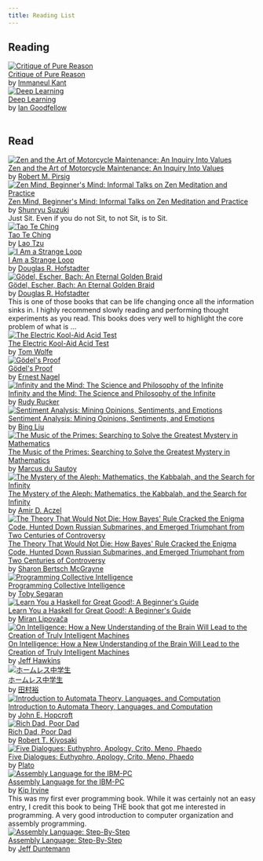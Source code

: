 ```yaml
---
title: Reading List
---
```



<div id="gr_custom_widget_1515039178">
<div class="gr_custom_container_1515039178">
<h2 class="gr_custom_header_1515039178">
<a style="text-decoration: none;" rel="nofollow" href="https://www.goodreads.com/review/list/35915246-kenny-cason?shelf=currently-reading&amp;utm_medium=api&amp;utm_source=custom_widget">Reading</a>
</h2>
<div class="gr_custom_each_container_1515039178">
<div class="gr_custom_book_container_1515039178">
<a title="Critique of Pure Reason" rel="nofollow" href="https://www.goodreads.com/review/show/2241756108?utm_medium=api&amp;utm_source=custom_widget"><img alt="Critique of Pure Reason" border="0" src="https://images.gr-assets.com/books/1500693198m/35724856.jpg" /></a>
</div>
<div class="gr_custom_title_1515039178">
<a rel="nofollow" href="https://www.goodreads.com/review/show/2241756108?utm_medium=api&amp;utm_source=custom_widget">Critique of Pure Reason</a>
</div>
<div class="gr_custom_author_1515039178">
by <a rel="nofollow" href="https://www.goodreads.com/author/show/15734766.Immaneul_Kant">Immaneul Kant</a>
</div>
</div>
<div class="gr_custom_each_container_1515039178">
<div class="gr_custom_book_container_1515039178">
<a title="Deep Learning" rel="nofollow" href="https://www.goodreads.com/review/show/2241766895?utm_medium=api&amp;utm_source=custom_widget"><img alt="Deep Learning" border="0" src="https://images.gr-assets.com/books/1490810628m/24072897.jpg" /></a>
</div>
<div class="gr_custom_title_1515039178">
<a rel="nofollow" href="https://www.goodreads.com/review/show/2241766895?utm_medium=api&amp;utm_source=custom_widget">Deep Learning</a>
</div>
<div class="gr_custom_author_1515039178">
by <a rel="nofollow" href="https://www.goodreads.com/author/show/15182060.Ian_Goodfellow">Ian Goodfellow</a>
</div>
</div>
</div>
</div>

<br/>

<div id="gr_custom_widget_1515039178">
<div class="gr_custom_container_1515039178">
<h2 class="gr_custom_header_1515039178">
<a style="text-decoration: none;" rel="nofollow" href="https://www.goodreads.com/review/list/35915246-kenny-cason?shelf=read&amp;utm_medium=api&amp;utm_source=custom_widget">Read</a>
</h2>
<div class="gr_custom_each_container_1515039178">
<div class="gr_custom_book_container_1515039178">
<a title="Zen and the Art of Motorcycle Maintenance: An Inquiry Into Values" rel="nofollow" href="https://www.goodreads.com/review/show/2241757523?utm_medium=api&amp;utm_source=custom_widget"><img alt="Zen and the Art of Motorcycle Maintenance: An Inquiry Into Values" border="0" src="https://images.gr-assets.com/books/1410136019m/629.jpg" /></a>
</div>
<div class="gr_custom_title_1515039178">
<a rel="nofollow" href="https://www.goodreads.com/review/show/2241757523?utm_medium=api&amp;utm_source=custom_widget">Zen and the Art of Motorcycle Maintenance: An Inquiry Into Values</a>
</div>
<div class="gr_custom_author_1515039178">
by <a rel="nofollow" href="https://www.goodreads.com/author/show/401.Robert_M_Pirsig">Robert M. Pirsig</a>
</div>
</div>
<div class="gr_custom_each_container_1515039178">
<div class="gr_custom_book_container_1515039178">
<a title="Zen Mind, Beginner's Mind: Informal Talks on Zen Meditation and Practice" rel="nofollow" href="https://www.goodreads.com/review/show/2241767354?utm_medium=api&amp;utm_source=custom_widget"><img alt="Zen Mind, Beginner's Mind: Informal Talks on Zen Meditation and Practice" border="0" src="https://images.gr-assets.com/books/1392992935m/402843.jpg" /></a>
</div>
<div class="gr_custom_title_1515039178">
<a rel="nofollow" href="https://www.goodreads.com/review/show/2241767354?utm_medium=api&amp;utm_source=custom_widget">Zen Mind, Beginner's Mind: Informal Talks on Zen Meditation and Practice</a>
</div>
<div class="gr_custom_author_1515039178">
by <a rel="nofollow" href="https://www.goodreads.com/author/show/62707.Shunryu_Suzuki">Shunryu Suzuki</a>
</div>
<div class="gr_custom_review_1515039178">
Just Sit.
Even if you do not Sit, to not Sit, is to Sit.
</div>
</div>
<div class="gr_custom_each_container_1515039178">
<div class="gr_custom_book_container_1515039178">
<a title="Tao Te Ching" rel="nofollow" href="https://www.goodreads.com/review/show/2241773018?utm_medium=api&amp;utm_source=custom_widget"><img alt="Tao Te Ching" border="0" src="https://images.gr-assets.com/books/1333578861m/67896.jpg" /></a>
</div>
<div class="gr_custom_title_1515039178">
<a rel="nofollow" href="https://www.goodreads.com/review/show/2241773018?utm_medium=api&amp;utm_source=custom_widget">Tao Te Ching</a>
</div>
<div class="gr_custom_author_1515039178">
by <a rel="nofollow" href="https://www.goodreads.com/author/show/2622245.Lao_Tzu">Lao Tzu</a>
</div>
</div>
<div class="gr_custom_each_container_1515039178">
<div class="gr_custom_book_container_1515039178">
<a title="I Am a Strange Loop" rel="nofollow" href="https://www.goodreads.com/review/show/1831460423?utm_medium=api&amp;utm_source=custom_widget"><img alt="I Am a Strange Loop" border="0" src="https://images.gr-assets.com/books/1442775722m/123471.jpg" /></a>
</div>
<div class="gr_custom_title_1515039178">
<a rel="nofollow" href="https://www.goodreads.com/review/show/1831460423?utm_medium=api&amp;utm_source=custom_widget">I Am a Strange Loop</a>
</div>
<div class="gr_custom_author_1515039178">
by <a rel="nofollow" href="https://www.goodreads.com/author/show/3034502.Douglas_R_Hofstadter">Douglas R. Hofstadter</a>
</div>
<div class="gr_custom_review_1515039178">
</div>
</div>
<div class="gr_custom_each_container_1515039178">
<div class="gr_custom_book_container_1515039178">
<a title="Gödel, Escher, Bach: An Eternal Golden Braid" rel="nofollow" href="https://www.goodreads.com/review/show/2241788330?utm_medium=api&amp;utm_source=custom_widget"><img alt="Gödel, Escher, Bach: An Eternal Golden Braid" border="0" src="https://images.gr-assets.com/books/1428732588m/24113.jpg" /></a>
</div>
<div class="gr_custom_title_1515039178">
<a rel="nofollow" href="https://www.goodreads.com/review/show/2241788330?utm_medium=api&amp;utm_source=custom_widget">Gödel, Escher, Bach: An Eternal Golden Braid</a>
</div>
<div class="gr_custom_author_1515039178">
by <a rel="nofollow" href="https://www.goodreads.com/author/show/3034502.Douglas_R_Hofstadter">Douglas R. Hofstadter</a>
</div>
<div class="gr_custom_review_1515039178">
This is one of those books that can be life changing once all the information sinks in. I highly recommend slowly reading and performing thought experiments as you read. This books does very well to highlight the core problem of what is ...
</div>
</div>
<div class="gr_custom_each_container_1515039178">
<div class="gr_custom_book_container_1515039178">
<a title="The Electric Kool-Aid Acid Test" rel="nofollow" href="https://www.goodreads.com/review/show/2241760187?utm_medium=api&amp;utm_source=custom_widget"><img alt="The Electric Kool-Aid Acid Test" border="0" src="https://images.gr-assets.com/books/1388205477m/7442.jpg" /></a>
</div>
<div class="gr_custom_title_1515039178">
<a rel="nofollow" href="https://www.goodreads.com/review/show/2241760187?utm_medium=api&amp;utm_source=custom_widget">The Electric Kool-Aid Acid Test</a>
</div>
<div class="gr_custom_author_1515039178">
by <a rel="nofollow" href="https://www.goodreads.com/author/show/3083854.Tom_Wolfe">Tom Wolfe</a>
</div>
</div>
<div class="gr_custom_each_container_1515039178">
<div class="gr_custom_book_container_1515039178">
<a title="Gödel's Proof" rel="nofollow" href="https://www.goodreads.com/review/show/1831450545?utm_medium=api&amp;utm_source=custom_widget"><img alt="Gödel's Proof" border="0" src="https://images.gr-assets.com/books/1410131135m/695429.jpg" /></a>
</div>
<div class="gr_custom_title_1515039178">
<a rel="nofollow" href="https://www.goodreads.com/review/show/1831450545?utm_medium=api&amp;utm_source=custom_widget">Gödel's Proof</a>
</div>
<div class="gr_custom_author_1515039178">
by <a rel="nofollow" href="https://www.goodreads.com/author/show/34436.Ernest_Nagel">Ernest Nagel</a>
</div>
<div class="gr_custom_review_1515039178">
</div>
</div>
<div class="gr_custom_each_container_1515039178">
<div class="gr_custom_book_container_1515039178">
<a title="Infinity and the Mind: The Science and Philosophy of the Infinite" rel="nofollow" href="https://www.goodreads.com/review/show/1831449756?utm_medium=api&amp;utm_source=custom_widget"><img alt="Infinity and the Mind: The Science and Philosophy of the Infinite" border="0" src="https://images.gr-assets.com/books/1347508303m/274050.jpg" /></a>
</div>
<div class="gr_custom_title_1515039178">
<a rel="nofollow" href="https://www.goodreads.com/review/show/1831449756?utm_medium=api&amp;utm_source=custom_widget">Infinity and the Mind: The Science and Philosophy of the Infinite</a>
</div>
<div class="gr_custom_author_1515039178">
by <a rel="nofollow" href="https://www.goodreads.com/author/show/130704.Rudy_Rucker">Rudy Rucker</a>
</div>
<div class="gr_custom_review_1515039178">
</div>
</div>
<div class="gr_custom_each_container_1515039178">
<div class="gr_custom_book_container_1515039178">
<a title="Sentiment Analysis: Mining Opinions, Sentiments, and Emotions" rel="nofollow" href="https://www.goodreads.com/review/show/1831452199?utm_medium=api&amp;utm_source=custom_widget"><img alt="Sentiment Analysis: Mining Opinions, Sentiments, and Emotions" border="0" src="https://images.gr-assets.com/books/1432945574m/25628320.jpg" /></a>
</div>
<div class="gr_custom_title_1515039178">
<a rel="nofollow" href="https://www.goodreads.com/review/show/1831452199?utm_medium=api&amp;utm_source=custom_widget">Sentiment Analysis: Mining Opinions, Sentiments, and Emotions</a>
</div>
<div class="gr_custom_author_1515039178">
by <a rel="nofollow" href="https://www.goodreads.com/author/show/338632.Bing_Liu">Bing Liu</a>
</div>
</div>
<div class="gr_custom_each_container_1515039178">
<div class="gr_custom_book_container_1515039178">
<a title="The Music of the Primes: Searching to Solve the Greatest Mystery in Mathematics" rel="nofollow" href="https://www.goodreads.com/review/show/1831451330?utm_medium=api&amp;utm_source=custom_widget"><img alt="The Music of the Primes: Searching to Solve the Greatest Mystery in Mathematics" border="0" src="https://images.gr-assets.com/books/1438293838m/208916.jpg" /></a>
</div>
<div class="gr_custom_title_1515039178">
<a rel="nofollow" href="https://www.goodreads.com/review/show/1831451330?utm_medium=api&amp;utm_source=custom_widget">The Music of the Primes: Searching to Solve the Greatest Mystery in Mathematics</a>
</div>
<div class="gr_custom_author_1515039178">
by <a rel="nofollow" href="https://www.goodreads.com/author/show/122233.Marcus_du_Sautoy">Marcus du Sautoy</a>
</div>
</div>
<div class="gr_custom_each_container_1515039178">
<div class="gr_custom_book_container_1515039178">
<a title="The Mystery of the Aleph: Mathematics, the Kabbalah, and the Search for Infinity" rel="nofollow" href="https://www.goodreads.com/review/show/1831450981?utm_medium=api&amp;utm_source=custom_widget"><img alt="The Mystery of the Aleph: Mathematics, the Kabbalah, and the Search for Infinity" border="0" src="https://images.gr-assets.com/books/1388273031m/5786.jpg" /></a>
</div>
<div class="gr_custom_title_1515039178">
<a rel="nofollow" href="https://www.goodreads.com/review/show/1831450981?utm_medium=api&amp;utm_source=custom_widget">The Mystery of the Aleph: Mathematics, the Kabbalah, and the Search for Infinity</a>
</div>
<div class="gr_custom_author_1515039178">
by <a rel="nofollow" href="https://www.goodreads.com/author/show/81013.Amir_D_Aczel">Amir D. Aczel</a>
</div>
<div class="gr_custom_review_1515039178">
</div>
</div>
<div class="gr_custom_each_container_1515039178">
<div class="gr_custom_book_container_1515039178">
<a title="The Theory That Would Not Die: How Bayes' Rule Cracked the Enigma Code, Hunted Down Russian Submarines, and Emerged Triumphant from Two Centuries of Controversy" rel="nofollow" href="https://www.goodreads.com/review/show/1831453505?utm_medium=api&amp;utm_source=custom_widget"><img alt="The Theory That Would Not Die: How Bayes' Rule Cracked the Enigma Code, Hunted Down Russian Submarines, and Emerged Triumphant from Two Centuries of Controversy" border="0" src="https://images.gr-assets.com/books/1328848187m/10672848.jpg" /></a>
</div>
<div class="gr_custom_title_1515039178">
<a rel="nofollow" href="https://www.goodreads.com/review/show/1831453505?utm_medium=api&amp;utm_source=custom_widget">The Theory That Would Not Die: How Bayes' Rule Cracked the Enigma Code, Hunted Down Russian Submarines, and Emerged Triumphant from Two Centuries of Controversy</a>
</div>
<div class="gr_custom_author_1515039178">
by <a rel="nofollow" href="https://www.goodreads.com/author/show/86315.Sharon_Bertsch_McGrayne">Sharon Bertsch McGrayne</a>
</div>
</div>
<div class="gr_custom_each_container_1515039178">
<div class="gr_custom_book_container_1515039178">
<a title="Programming Collective Intelligence" rel="nofollow" href="https://www.goodreads.com/review/show/1831455556?utm_medium=api&amp;utm_source=custom_widget"><img alt="Programming Collective Intelligence" border="0" src="https://images.gr-assets.com/books/1346167259m/15854075.jpg" /></a>
</div>
<div class="gr_custom_title_1515039178">
<a rel="nofollow" href="https://www.goodreads.com/review/show/1831455556?utm_medium=api&amp;utm_source=custom_widget">Programming Collective Intelligence</a>
</div>
<div class="gr_custom_author_1515039178">
by <a rel="nofollow" href="https://www.goodreads.com/author/show/799347.Toby_Segaran">Toby Segaran</a>
</div>
</div>
<div class="gr_custom_each_container_1515039178">
<div class="gr_custom_book_container_1515039178">
<a title="Learn You a Haskell for Great Good!: A Beginner's Guide" rel="nofollow" href="https://www.goodreads.com/review/show/1831453716?utm_medium=api&amp;utm_source=custom_widget"><img alt="Learn You a Haskell for Great Good!: A Beginner's Guide" border="0" src="https://images.gr-assets.com/books/1328753505m/9282423.jpg" /></a>
</div>
<div class="gr_custom_title_1515039178">
<a rel="nofollow" href="https://www.goodreads.com/review/show/1831453716?utm_medium=api&amp;utm_source=custom_widget">Learn You a Haskell for Great Good!: A Beginner's Guide</a>
</div>
<div class="gr_custom_author_1515039178">
by <a rel="nofollow" href="https://www.goodreads.com/author/show/2978075.Miran_Lipova_a">Miran Lipovača</a>
</div>
</div>
<div class="gr_custom_each_container_1515039178">
<div class="gr_custom_book_container_1515039178">
<a title="On Intelligence: How a New Understanding of the Brain Will Lead to the Creation of Truly Intelligent Machines" rel="nofollow" href="https://www.goodreads.com/review/show/1831451684?utm_medium=api&amp;utm_source=custom_widget"><img alt="On Intelligence: How a New Understanding of the Brain Will Lead to the Creation of Truly Intelligent Machines" border="0" src="https://images.gr-assets.com/books/1441230921m/27539.jpg" /></a>
</div>
<div class="gr_custom_title_1515039178">
<a rel="nofollow" href="https://www.goodreads.com/review/show/1831451684?utm_medium=api&amp;utm_source=custom_widget">On Intelligence: How a New Understanding of the Brain Will Lead to the Creation of Truly Intelligent Machines</a>
</div>
<div class="gr_custom_author_1515039178">
by <a rel="nofollow" href="https://www.goodreads.com/author/show/15461.Jeff_Hawkins">Jeff Hawkins</a>
</div>
</div>
<div class="gr_custom_each_container_1515039178">
<div class="gr_custom_book_container_1515039178">
<a title="ホームレス中学生" rel="nofollow" href="https://www.goodreads.com/review/show/2241761992?utm_medium=api&amp;utm_source=custom_widget"><img alt="ホームレス中学生" border="0" src="https://images.gr-assets.com/books/1328470825m/2164927.jpg" /></a>
</div>
<div class="gr_custom_title_1515039178">
<a rel="nofollow" href="https://www.goodreads.com/review/show/2241761992?utm_medium=api&amp;utm_source=custom_widget">ホームレス中学生</a>
</div>
<div class="gr_custom_author_1515039178">
by <a rel="nofollow" href="https://www.goodreads.com/author/show/6820980._">田村裕</a>
</div>
<div class="gr_custom_review_1515039178">
</div>
</div>
<div class="gr_custom_each_container_1515039178">
<div class="gr_custom_book_container_1515039178">
<a title="Introduction to Automata Theory, Languages, and Computation" rel="nofollow" href="https://www.goodreads.com/review/show/1831457808?utm_medium=api&amp;utm_source=custom_widget"><img alt="Introduction to Automata Theory, Languages, and Computation" border="0" src="https://images.gr-assets.com/books/1387668734m/1384026.jpg" /></a>
</div>
<div class="gr_custom_title_1515039178">
<a rel="nofollow" href="https://www.goodreads.com/review/show/1831457808?utm_medium=api&amp;utm_source=custom_widget">Introduction to Automata Theory, Languages, and Computation</a>
</div>
<div class="gr_custom_author_1515039178">
by <a rel="nofollow" href="https://www.goodreads.com/author/show/32737.John_E_Hopcroft">John E. Hopcroft</a>
</div>
</div>
<div class="gr_custom_each_container_1515039178">
<div class="gr_custom_book_container_1515039178">
<a title="Rich Dad, Poor Dad" rel="nofollow" href="https://www.goodreads.com/review/show/2241758950?utm_medium=api&amp;utm_source=custom_widget"><img alt="Rich Dad, Poor Dad" border="0" src="https://images.gr-assets.com/books/1388211242m/69571.jpg" /></a>
</div>
<div class="gr_custom_title_1515039178">
<a rel="nofollow" href="https://www.goodreads.com/review/show/2241758950?utm_medium=api&amp;utm_source=custom_widget">Rich Dad, Poor Dad</a>
</div>
<div class="gr_custom_author_1515039178">
by <a rel="nofollow" href="https://www.goodreads.com/author/show/600.Robert_T_Kiyosaki">Robert T. Kiyosaki</a>
</div>
</div>
<div class="gr_custom_each_container_1515039178">
<div class="gr_custom_book_container_1515039178">
<a title="Five Dialogues: Euthyphro, Apology, Crito, Meno, Phaedo" rel="nofollow" href="https://www.goodreads.com/review/show/2241765956?utm_medium=api&amp;utm_source=custom_widget"><img alt="Five Dialogues: Euthyphro, Apology, Crito, Meno, Phaedo" border="0" src="https://images.gr-assets.com/books/1399079227m/30292.jpg" /></a>
</div>
<div class="gr_custom_title_1515039178">
<a rel="nofollow" href="https://www.goodreads.com/review/show/2241765956?utm_medium=api&amp;utm_source=custom_widget">Five Dialogues: Euthyphro, Apology, Crito, Meno, Phaedo</a>
</div>
<div class="gr_custom_author_1515039178">
by <a rel="nofollow" href="https://www.goodreads.com/author/show/879.Plato">Plato</a>
</div>
</div>
<div class="gr_custom_each_container_1515039178">
<div class="gr_custom_book_container_1515039178">
<a title="Assembly Language for the IBM-PC" rel="nofollow" href="https://www.goodreads.com/review/show/1831458099?utm_medium=api&amp;utm_source=custom_widget"><img alt="Assembly Language for the IBM-PC" border="0" src="https://images.gr-assets.com/books/1266805934m/1450315.jpg" /></a>
</div>
<div class="gr_custom_title_1515039178">
<a rel="nofollow" href="https://www.goodreads.com/review/show/1831458099?utm_medium=api&amp;utm_source=custom_widget">Assembly Language for the IBM-PC</a>
</div>
<div class="gr_custom_author_1515039178">
by <a rel="nofollow" href="https://www.goodreads.com/author/show/15993.Kip_Irvine">Kip Irvine</a>
</div>
<div class="gr_custom_review_1515039178">
This was my first ever programming book. While it was certainly not an easy entry, I credit this book to being THE book that got me interested in programming. A very good introduction to computer organization and assembly programming.
</div>
</div>
<div class="gr_custom_each_container_1515039178">
<div class="gr_custom_book_container_1515039178">
<a title="Assembly Language: Step-By-Step" rel="nofollow" href="https://www.goodreads.com/review/show/1831459791?utm_medium=api&amp;utm_source=custom_widget"><img alt="Assembly Language: Step-By-Step" border="0" src="https://images.gr-assets.com/books/1387666743m/1238798.jpg" /></a>
</div>
<div class="gr_custom_title_1515039178">
<a rel="nofollow" href="https://www.goodreads.com/review/show/1831459791?utm_medium=api&amp;utm_source=custom_widget">Assembly Language: Step-By-Step</a>
</div>
<div class="gr_custom_author_1515039178">
by <a rel="nofollow" href="https://www.goodreads.com/author/show/56724.Jeff_Duntemann">Jeff Duntemann</a>
</div>
</div>
</div>
</div>

<!-- <image src="/images/books/the_origin_of_consciousness_in_the_break_down_of_the_bicameral_mind.jpg" width="170" height="230"/>
<image src="/images/books/godel_escher_bach.jpg" width="170" height="230"/>
<image src="/images/books/the_science_of_fractal_images.jpg" width="170" height="230"/>
<image src="/images/books/i_am_a_strange_loop.jpg" width="170" height="230"/>
<image src="/images/books/infinite_and_the_mind.jpg" width="170" height="230"/>
<image src="/images/books/godels_proof.jpg" width="170" height="230"/>
<image src="/images/books/the_mystery_of_the_aleph.jpg" width="170" height="230"/>
<image src="/images/books/the_music_of_the_primes.jpg" width="170" height="230"/>
<image src="/images/books/on_intelligence.jpg" width="170" height="230"/>
<image src="/images/books/sentiment_analysis_bing_liu.jpg" width="170" height="230"/>
<image src="/images/books/the_theory_that_would_not_die.jpg" width="170" height="230"/>
<image src="/images/books/learn_you_a_haskell.jpg" width="170" height="230"/>
<image src="/images/books/collective_intelligence.jpg" width="170" height="230"/>
<image src="/images/books/神经网络与机器学习.jpg" width="170" height="230"/>
<image src="/images/books/introduction_to_automata_theory.jpg" width="170" height="230"/>
<image src="/images/books/assembly_language_for_the_ibm_pc.jpg" width="170" height="230"/>
<image src="/images/books/assembly_language_step_by_step.jpg" width="170" height="230"/> -->
